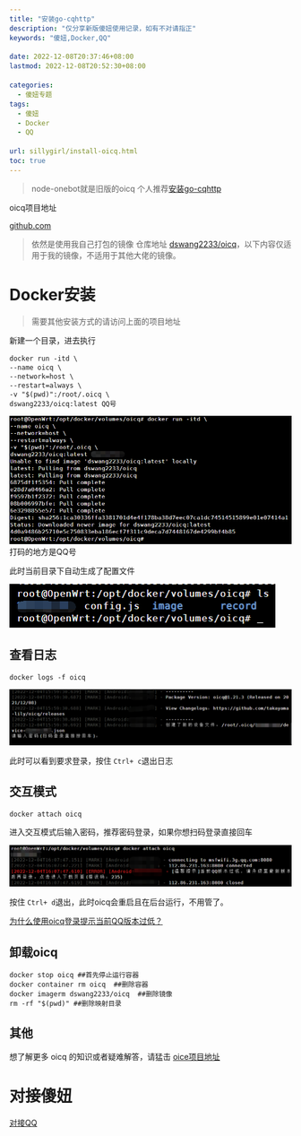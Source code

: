 ```yaml
---
title: "安装go-cqhttp"
description: "仅分享新版傻妞使用记录，如有不对请指正"
keywords: "傻妞,Docker,QQ"

date: 2022-12-08T20:37:46+08:00
lastmod: 2022-12-08T20:52:30+08:00

categories:
  - 傻妞专题
tags:
  - 傻妞
  - Docker
  - QQ

url: sillygirl/install-oicq.html
toc: true
---
```

> node-onebot就是旧版的oicq
个人推荐[安装go-cqhttp](https://flowus.cn/ef63fbc0-37ce-4d04-bb1e-4f31e1503aa0)

oicq项目地址 <a name="section1"></a>

[github.com](https://github.com/takayama-lily/oicq/tree/master)

> 依然是使用我自己打包的镜像 仓库地址 [dswang2233/oicq](https://hub.docker.com/r/dswang2233/oicq)，以下内容仅适用于我的镜像，不适用于其他大佬的镜像。

# Docker安装

> 需要其他安装方式的请访问上面的项目地址

新建一个目录，进去执行

```Shell
docker run -itd \
--name oicq \
--network=host \
--restart=always \
-v "$(pwd)":/root/.oicq \
dswang2233/oicq:latest QQ号
```

![打码的地方是QQ号](install-oicq/image.png)
打码的地方是QQ号

此时当前目录下自动生成了配置文件

![image.png](install-oicq/image1.png)

## 查看日志

```Shell
docker logs -f oicq
```

![image.png](install-oicq/image2.png)

此时可以看到要求登录，按住 `Ctrl+ c`退出日志

## 交互模式

```Shell
docker attach oicq
```

进入交互模式后输入密码，推荐密码登录，如果你想扫码登录直接回车

![image.png](install-oicq/image3.png)

按住 `Ctrl+ d`退出，此时oicq会重启且在后台运行，不用管了。

[为什么使用oicq登录提示当前QQ版本过低？](Q&A.html#为什么使用oicq登录提示当前qq版本过低)

## 卸载oicq

```Shell
docker stop oicq ##首先停止运行容器
docker container rm oicq  ##删除容器
docker imagerm dswang2233/oicq  ##删除镜像
rm -rf "$(pwd)" ##删除映射目录
```

## 其他

想了解更多 oicq 的知识或者疑难解答，请猛击 <a href="#section1">oice项目地址</a>

# 对接傻妞

[对接QQ](QQ.html)